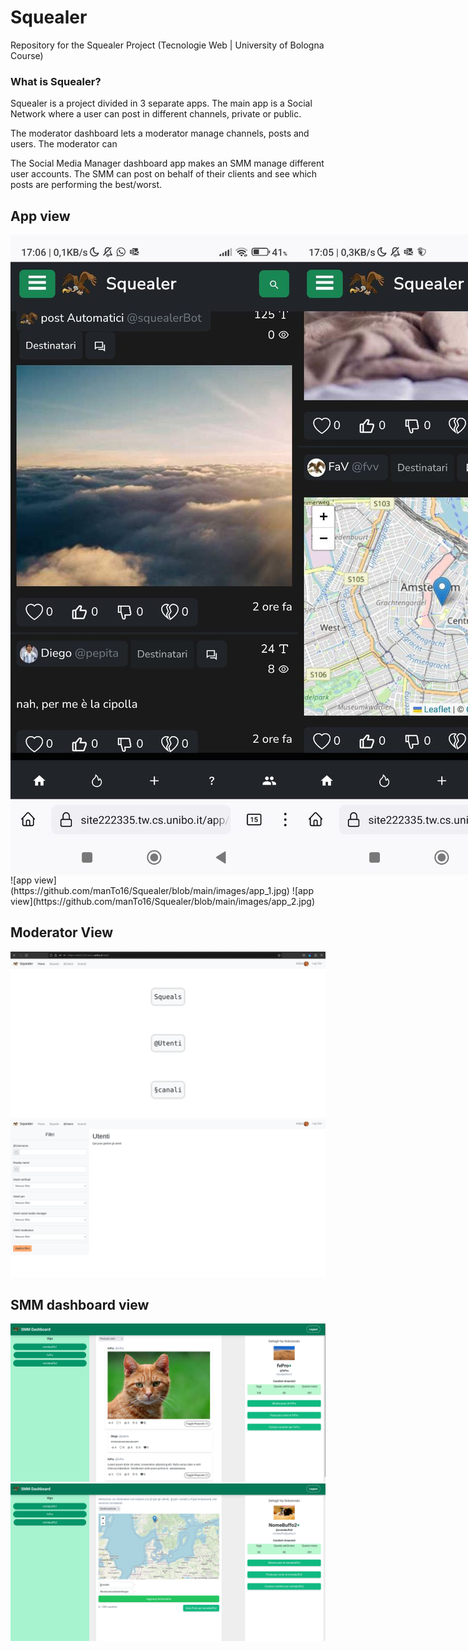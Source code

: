 # Squealer
Repository for the Squealer Project (Tecnologie Web | University of Bologna Course)

### What is Squealer?
Squealer is a project divided in 3 separate apps. The main app is a Social Network where a user can post in different channels, private or public.

The moderator dashboard lets a moderator manage channels, posts and users. The moderator can 

The Social Media Manager dashboard app makes an SMM manage different user accounts. The SMM can post on behalf of their clients and see which posts are performing the best/worst.


## App view
<div style="display: flex;">
  <img src="https://github.com/manTo16/Squealer/blob/main/images/app_1.jpg" heigth="1000">
  <img src="https://github.com/manTo16/Squealer/blob/main/images/app_2.jpg" heigth="1000">
</div>
![app view](https://github.com/manTo16/Squealer/blob/main/images/app_1.jpg)
![app view](https://github.com/manTo16/Squealer/blob/main/images/app_2.jpg)

## Moderator View
![mod view](https://github.com/manTo16/Squealer/blob/main/images/mod_1.png)
![mod view](https://github.com/manTo16/Squealer/blob/main/images/mod_2.png)

## SMM dashboard view
![smm view](https://github.com/manTo16/Squealer/blob/main/images/smm_1.png)
![smm view](https://github.com/manTo16/Squealer/blob/main/images/smm_2.png)